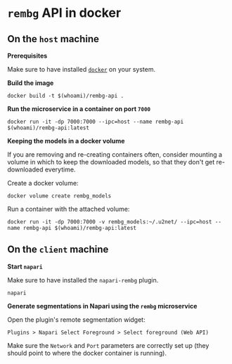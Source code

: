 # `rembg` API in docker

## On the `host` machine

**Prerequisites**

Make sure to have installed [`docker`](https://docker.com/) on your system.

**Build the image**

```
docker build -t $(whoami)/rembg-api .
```

**Run the microservice in a container on port `7000`**

```
docker run -it -dp 7000:7000 --ipc=host --name rembg-api $(whoami)/rembg-api:latest
```

**Keeping the models in a docker volume**

If you are removing and re-creating containers often, consider mounting a volume in which to keep the downloaded models, so that they don't get re-downloaded everytime.

Create a docker volume:

```
docker volume create rembg_models
```

Run a container with the attached volume:

```
docker run -it -dp 7000:7000 -v rembg_models:~/.u2net/ --ipc=host --name rembg-api $(whoami)/rembg-api:latest
```

## On the `client` machine

**Start `napari`**

Make sure to have installed the `napari-rembg` plugin.

```
napari
```

**Generate segmentations in Napari using the `rembg` microservice**

Open the plugin's remote segmentation widget:

```
Plugins > Napari Select Foreground > Select foreground (Web API)
```

Make sure the `Network` and `Port` parameters are correctly set up (they should point to where the docker container is running).
